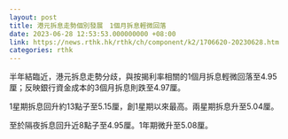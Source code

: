 ```yaml
---
layout: post
title: 港元拆息走勢個別發展　1個月拆息輕微回落
date: 2023-06-28 12:53:53.000000000 +08:00
link: https://news.rthk.hk/rthk/ch/component/k2/1706620-20230628.htm
categories: rthk
---
```


半年結臨近，港元拆息走勢分歧，與按揭利率相關的1個月拆息輕微回落至4.95厘；反映銀行資金成本的3個月拆息則跌至4.97厘。

1星期拆息回升約13點子至5.15厘，創1星期以來最高。兩星期拆息升至5.04厘。

至於隔夜拆息回升近8點子至4.95厘。1年期微升至5.08厘。
